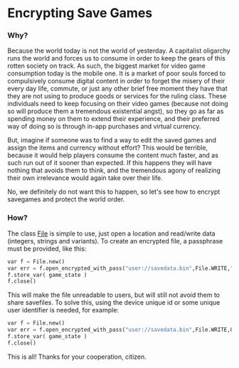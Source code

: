 # Encrypting Save Games

### Why?

Because the world today is not the world of yesterday. A capitalist oligarchy runs the world and forces us to consume in order to keep the gears of this rotten society on track. As such, the biggest market for video game consumption today is the mobile one. It is a market of poor souls forced to compulsively consume digital content in order to forget the misery of their every day life, commute, or just any other brief free moment they have that they are not using to produce goods or services for the ruling class. These individuals need to keep focusing on their video games (because not doing so will produce them a tremendous existential angst), so they go as far as spending money on them to extend their experience, and their preferred way of doing so is through in-app purchases and virtual currency.

But, imagine if someone was to find a way to edit the saved games and assign the items and currency without effort? This would be terrible, because it would help players consume the content much faster, and as such run out of it sooner than expected. If this happens they will have nothing that avoids them to think, and the tremendous agony of realizing their own irrelevance would again take over their life.  

No, we definitely do not want this to happen, so let's see how to encrypt savegames and protect the world order.

### How?

The class [File](class_file) is simple to use, just open a location and read/write data (integers, strings and variants). To create an encrypted file, a passphrase must be provided, like this:

```python
var f = File.new()
var err = f.open_encrypted_with_pass("user://savedata.bin",File.WRITE,"mypass")
f.store_var( game_state )
f.close()
```

This will make the file unreadable to users, but will still not avoid them to share savefiles. To solve this, using the device unique id or some unique user identifier is needed, for example:

```python
var f = File.new()
var err = f.open_encrypted_with_pass("user://savedata.bin",File.WRITE,OS.get_unique_ID())
f.store_var( game_state )
f.close()
```

This is all! Thanks for your cooperation, citizen.





